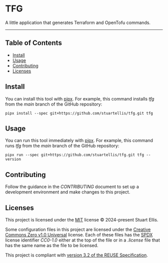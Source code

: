 <!--
SPDX-FileCopyrightText: 2024-present Stuart Ellis <stuart@stuartellis.name>

SPDX-License-Identifier: MIT
-->

# TFG

A little application that generates Terraform and OpenTofu commands.

-----

## Table of Contents

- [Install](#install)
- [Usage](#usage)
- [Contributing](#contributing)
- [Licenses](#licenses)

## Install

You can install this tool with [pipx](https://pypa.github.io/pipx/). For example, this command installs *tfg* from the *main* branch of the GitHub repository:

```shell
pipx install --spec git+https://github.com/stuartellis/tfg.git tfg
```

## Usage

You can run this tool immediately with [pipx](https://pypa.github.io/pipx/). For example, this command runs *tfg* from the *main* branch of the GitHub repository:

```shell
pipx run --spec git+https://github.com/stuartellis/tfg.git tfg --version
```

## Contributing

Follow the guidance in the *CONTRIBUTING* document to set up a development environment and make changes to this project.

## Licenses

This project is licensed under the [MIT](https://spdx.org/licenses/MIT.html) license © 2024-present Stuart Ellis.

Some configuration files in this project are licensed under the [Creative Commons Zero v1.0 Universal](https://creativecommons.org/publicdomain/zero/1.0/) license. Each of these files has the [SPDX](https://spdx.dev) license identifier *CC0-1.0* either at the top of the file or in a *.license* file that has the same name as the file to be licensed.

This project is compliant with [version 3.2 of the REUSE Specification](https://reuse.software/spec/).
